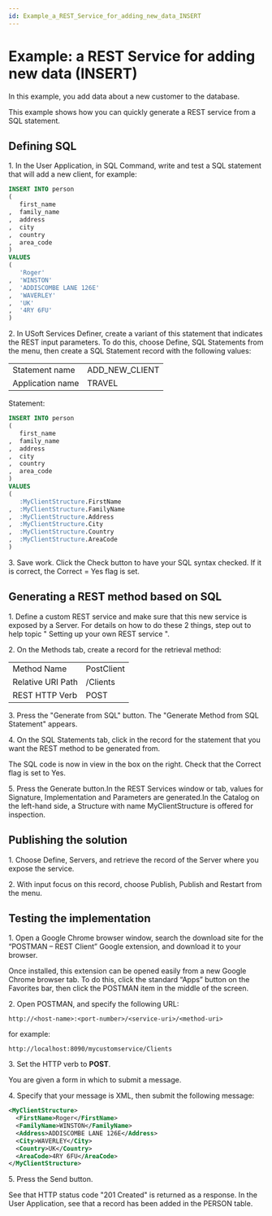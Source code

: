 ```yaml
---
id: Example_a_REST_Service_for_adding_new_data_INSERT
---
```


# Example: a REST Service for adding new data (INSERT)

In this example, you add data about a new customer to the database.

This example shows how you can quickly generate a REST service from a SQL statement.

## Defining SQL

1. In the User Application, in SQL Command, write and test a SQL statement that will add a new client, for example:

```sql
INSERT INTO person
(  
   first_name
,  family_name
,  address
,  city
,  country
,  area_code      
)
VALUES
(  
   'Roger'
,  'WINSTON'      
,  'ADDISCOMBE LANE 126E'
,  'WAVERLEY'
,  'UK'
,  '4RY 6FU'
)
```

2. In USoft Services Definer, create a variant of this statement that indicates the REST input parameters. To do this, choose Define, SQL Statements from the menu, then create a SQL Statement record with the following values:

|        |        |
|--------|--------|
|Statement name|ADD_NEW_CLIENT|
|Application name|TRAVEL  |



Statement:

```sql
INSERT INTO person
(  
   first_name
,  family_name
,  address
,  city
,  country
,  area_code      
)
VALUES
(  
   :MyClientStructure.FirstName
,  :MyClientStructure.FamilyName      
,  :MyClientStructure.Address
,  :MyClientStructure.City
,  :MyClientStructure.Country
,  :MyClientStructure.AreaCode
)
```

3. Save work. Click the Check button to have your SQL syntax checked. If it is correct, the Correct = Yes flag is set.

## Generating a REST method based on SQL

1. Define a custom REST service and make sure that this new service is exposed by a Server. For details on how to do these 2 things, step out to help topic " Setting up your own REST service ".

2. On the Methods tab, create a record for the retrieval method:

|        |        |
|--------|--------|
|Method Name|PostClient|
|Relative URI Path|/Clients|
|REST HTTP Verb|POST    |



3. Press the "Generate from SQL" button. The "Generate Method from SQL Statement" appears.

4. On the SQL Statements tab, click in the record for the statement that you want the REST method to be generated from.

The SQL code is now in view in the box on the right. Check that the Correct flag is set to Yes.

5. Press the Generate button.In the REST Services window or tab, values for Signature, Implementation and Parameters are generated.In the Catalog on the left-hand side, a Structure with name MyClientStructure is offered for inspection.

## Publishing the solution

1. Choose Define, Servers, and retrieve the record of the Server where you expose the service.

2. With input focus on this record, choose Publish, Publish and Restart from the menu.

## Testing the implementation

1. Open a Google Chrome browser window, search the download site for the “POSTMAN – REST Client” Google extension, and download it to your browser.

Once installed, this extension can be opened easily from a new Google Chrome browser tab. To do this, click the standard “Apps” button on the Favorites bar, then click the POSTMAN item in the middle of the screen.

2. Open POSTMAN, and specify the following URL:

```
http://<host-name>:<port-number>/<service-uri>/<method-uri>
```

for example:

```
http://localhost:8090/mycustomservice/Clients
```

3. Set the HTTP verb to **POST**.

You are given a form in which to submit a message.

4. Specify that your message is XML, then submit the following message:

```xml
<MyClientStructure>
  <FirstName>Roger</FirstName>
  <FamilyName>WINSTON</FamilyName>
  <Address>ADDISCOMBE LANE 126E</Address>
  <City>WAVERLEY</City>
  <Country>UK</Country>
  <AreaCode>4RY 6FU</AreaCode>
</MyClientStructure>
```

5. Press the Send button.

See that HTTP status code "201 Created" is returned as a response. In the User Application, see that a record has been added in the PERSON table.